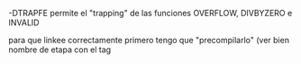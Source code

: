 -DTRAPFE permite el "trapping" de las funciones OVERFLOW, DIVBYZERO e INVALID

para que linkee correctamente primero tengo que "precompilarlo" (ver bien nombre de etapa con el tag
